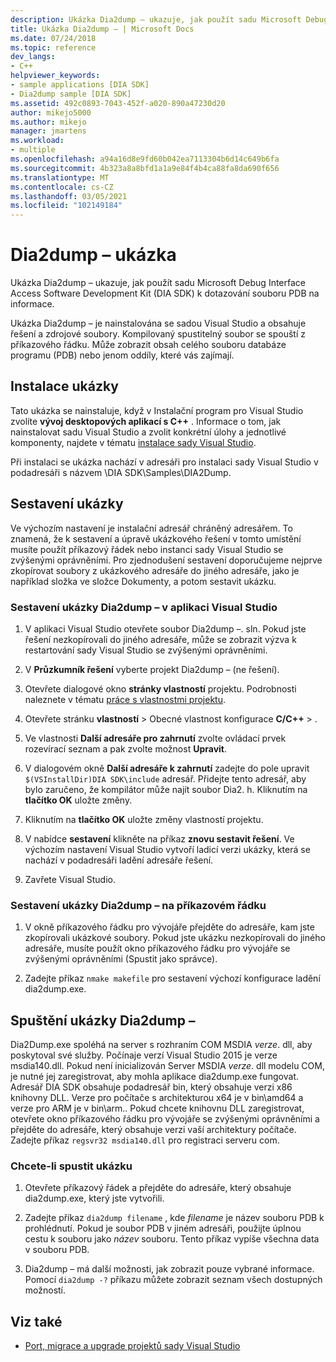 ```yaml
---
description: Ukázka Dia2dump – ukazuje, jak použít sadu Microsoft Debug Interface Access Software Development Kit (DIA SDK) k dotazování souboru PDB na informace.
title: Ukázka Dia2dump – | Microsoft Docs
ms.date: 07/24/2018
ms.topic: reference
dev_langs:
- C++
helpviewer_keywords:
- sample applications [DIA SDK]
- Dia2dump sample [DIA SDK]
ms.assetid: 492c0893-7043-452f-a020-890a47230d20
author: mikejo5000
ms.author: mikejo
manager: jmartens
ms.workload:
- multiple
ms.openlocfilehash: a94a16d8e9fd60b042ea7113304b6d14c649b6fa
ms.sourcegitcommit: 4b323a8a8bfd1a1a9e84f4b4ca88fa8da690f656
ms.translationtype: MT
ms.contentlocale: cs-CZ
ms.lasthandoff: 03/05/2021
ms.locfileid: "102149184"
---
```

# <a name="dia2dump-sample"></a>Dia2dump – ukázka

Ukázka Dia2dump – ukazuje, jak použít sadu Microsoft Debug Interface Access Software Development Kit (DIA SDK) k dotazování souboru PDB na informace.

Ukázka Dia2dump – je nainstalována se sadou Visual Studio a obsahuje řešení a zdrojové soubory. Kompilovaný spustitelný soubor se spouští z příkazového řádku. Může zobrazit obsah celého souboru databáze programu (PDB) nebo jenom oddíly, které vás zajímají.

## <a name="install-the-sample"></a>Instalace ukázky

Tato ukázka se nainstaluje, když v Instalační program pro Visual Studio zvolíte **vývoj desktopových aplikací s C++** . Informace o tom, jak nainstalovat sadu Visual Studio a zvolit konkrétní úlohy a jednotlivé komponenty, najdete v tématu [instalace sady Visual Studio](../../install/install-visual-studio.md).

Při instalaci se ukázka nachází v adresáři pro instalaci sady Visual Studio v podadresáři s názvem \DIA SDK\Samples\DIA2Dump.

## <a name="build-the-sample"></a>Sestavení ukázky

Ve výchozím nastavení je instalační adresář chráněný adresářem. To znamená, že k sestavení a úpravě ukázkového řešení v tomto umístění musíte použít příkazový řádek nebo instanci sady Visual Studio se zvýšenými oprávněními. Pro zjednodušení sestavení doporučujeme nejprve zkopírovat soubory z ukázkového adresáře do jiného adresáře, jako je například složka ve složce Dokumenty, a potom sestavit ukázku.

### <a name="to-build-the-dia2dump-sample-in-visual-studio"></a>Sestavení ukázky Dia2dump – v aplikaci Visual Studio

1. V aplikaci Visual Studio otevřete soubor Dia2dump –. sln. Pokud jste řešení nezkopírovali do jiného adresáře, může se zobrazit výzva k restartování sady Visual Studio se zvýšenými oprávněními.

1. V **Průzkumník řešení** vyberte projekt Dia2dump – (ne řešení).

1. Otevřete dialogové okno **stránky vlastností** projektu. Podrobnosti naleznete v tématu [práce s vlastnostmi projektu](/cpp/build/working-with-project-properties).

1. Otevřete stránku **vlastností**  >  Obecné vlastnost konfigurace **C/C++**  >   .

1. Ve vlastnosti **Další adresáře pro zahrnutí** zvolte ovládací prvek rozevírací seznam a pak zvolte možnost **Upravit**.

1. V dialogovém okně **Další adresáře k zahrnutí** zadejte do pole upravit `$(VSInstallDir)DIA SDK\include` adresář. Přidejte tento adresář, aby bylo zaručeno, že kompilátor může najít soubor Dia2. h. Kliknutím na **tlačítko OK** uložte změny.

1. Kliknutím na **tlačítko OK** uložte změny vlastností projektu.

1. V nabídce **sestavení** klikněte na příkaz **znovu sestavit řešení**. Ve výchozím nastavení Visual Studio vytvoří ladicí verzi ukázky, která se nachází v podadresáři ladění adresáře řešení.

1. Zavřete Visual Studio.

### <a name="to-build-the-dia2dump-sample-at-the-command-line"></a>Sestavení ukázky Dia2dump – na příkazovém řádku

1. V okně příkazového řádku pro vývojáře přejděte do adresáře, kam jste zkopírovali ukázkové soubory. Pokud jste ukázku nezkopírovali do jiného adresáře, musíte použít okno příkazového řádku pro vývojáře se zvýšenými oprávněními (Spustit jako správce).

1. Zadejte příkaz `nmake makefile` pro sestavení výchozí konfigurace ladění dia2dump.exe.

## <a name="run-the-dia2dump-sample"></a>Spuštění ukázky Dia2dump –

Dia2Dump.exe spoléhá na server s rozhraním COM MSDIA *verze*. dll, aby poskytoval své služby. Počínaje verzí Visual Studio 2015 je verze msdia140.dll. Pokud není inicializován Server MSDIA *verze*. dll modelu COM, je nutné jej zaregistrovat, aby mohla aplikace dia2dump.exe fungovat. Adresář DIA SDK obsahuje podadresář bin, který obsahuje verzi x86 knihovny DLL. Verze pro počítače s architekturou x64 je v bin\amd64 a verze pro ARM je v bin\arm.. Pokud chcete knihovnu DLL zaregistrovat, otevřete okno příkazového řádku pro vývojáře se zvýšenými oprávněními a přejděte do adresáře, který obsahuje verzi vaší architektury počítače. Zadejte příkaz `regsvr32 msdia140.dll` pro registraci serveru com.

### <a name="to-run-the-sample"></a>Chcete-li spustit ukázku

1. Otevřete příkazový řádek a přejděte do adresáře, který obsahuje dia2dump.exe, který jste vytvořili.

1. Zadejte příkaz `dia2dump filename` , kde *filename* je název souboru PDB k prohlédnutí. Pokud je soubor PDB v jiném adresáři, použijte úplnou cestu k souboru jako *název* souboru. Tento příkaz vypíše všechna data v souboru PDB.

1. Dia2dump – má další možnosti, jak zobrazit pouze vybrané informace. Pomocí `dia2dump -?` příkazu můžete zobrazit seznam všech dostupných možností.

## <a name="see-also"></a>Viz také

- [Port, migrace a upgrade projektů sady Visual Studio](../../porting/port-migrate-and-upgrade-visual-studio-projects.md)
